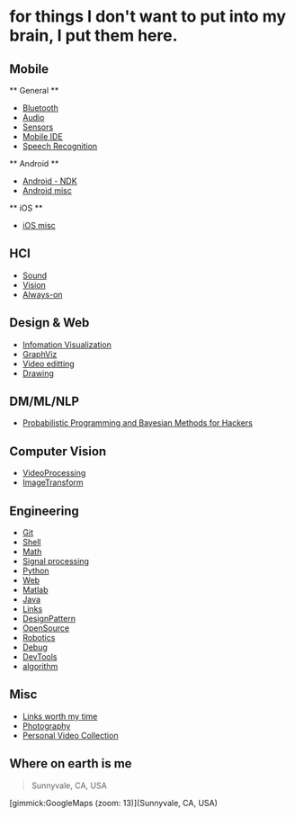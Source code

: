 for things I don't want to put into my brain, I put them here.
==========




Mobile
------

** General **

- [Bluetooth](mobile_bluetooth.md)
- [Audio](mobile_audio.md)
- [Sensors](mobile_sensors.md)
- [Mobile IDE](mobile_ide.md)
- [Speech Recognition](mobile_speech.md)

** Android **

- [Android - NDK](mobile_android_ndk.md)
- [Android misc](mobile_android_misc.md)

** iOS **

- [iOS misc](mobile_ios_misc.md)


HCI
------
- [Sound](hci_sound.md)
- [Vision](hci_vision.md)
- [Always-on](hci_alwayson.md)


Design & Web
------
- [Infomation Visualization](design_infovis.md)
- [GraphViz](design_graphviz.md)
- [Video editting](design_videoediting.md)
- [Drawing](design_drawing.md)

DM/ML/NLP
------
- [Probabilistic Programming and Bayesian Methods for Hackers](ml_hacker_bayesian.md)

Computer Vision
------
- [VideoProcessing](cv_videoprocessing.md)
- [ImageTransform](cv_transform.md)

Engineering
------
- [Git](eng_git.md)
- [Shell](eng_shell.md)
- [Math](eng_math.md)
- [Signal processing](eng_signalprocessing.md)
- [Python](eng_python.md)
- [Web](eng_web.md)
- [Matlab](eng_matlab.md)
- [Java](eng_java.md)
- [Links](links.md)
- [DesignPattern](eng_designpattern.md)
- [OpenSource](eng_opensource.md)
- [Robotics](eng_robotic.md)
- [Debug](eng_debug.md)
- [DevTools](eng_devtools.md)
- [algorithm](eng_algorithm.md)

Misc
------
- [Links worth my time](misc_linksworthmytime.md)
- [Photography](misc_photography.md)
- [Personal Video Collection](misc_videos.md)

Where on earth is me
--------

> Sunnyvale, CA, USA

[gimmick:GoogleMaps (zoom: 13)](Sunnyvale, CA, USA)



